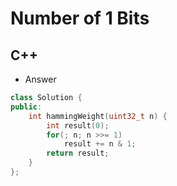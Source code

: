 Number of 1 Bits
==========

## C++

  - Answer

  ```cpp
  class Solution {
  public:
      int hammingWeight(uint32_t n) {
          int result(0);
          for(; n; n >>= 1)
              result += n & 1;
          return result;
      }
  };
  ```